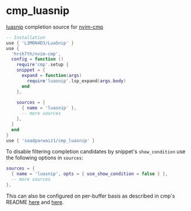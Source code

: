 # cmp_luasnip

[luasnip](https://github.com/L3MON4D3/LuaSnip) completion source for [nvim-cmp](https://github.com/hrsh7th/nvim-cmp)

```lua
-- Installation
use { 'L3MON4D3/LuaSnip' } 
use { 
  'hrsh7th/nvim-cmp',
  config = function ()
    require'cmp'.setup {
    snippet = {
      expand = function(args)
        require'luasnip'.lsp_expand(args.body)
      end
    },
  
    sources = {
      { name = 'luasnip' },
      -- more sources
    },
  }
  end
}
use { 'saadparwaiz1/cmp_luasnip' }
```

To disable filtering completion candidates by snippet's `show_condition`
use the following options in `sources`:

```lua
sources = {
  { name = 'luasnip', opts = { use_show_condition = false } },
  -- more sources
},
```

This can also be configured on per-buffer basis as described in cmp's README
[here](https://github.com/hrsh7th/nvim-cmp#how-to-disable-nvim-cmp-on-the-specific-buffer)
and [here](https://github.com/hrsh7th/nvim-cmp#sources-type-tablecmpsourceconfig).
